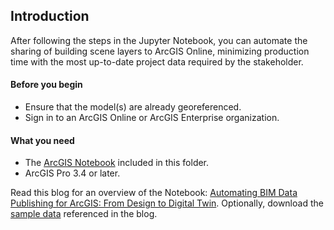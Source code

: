 ## Introduction
After following the steps in the Jupyter Notebook, you can automate the sharing of building scene layers to ArcGIS Online, minimizing production time with the most up-to-date project data required by the stakeholder.

#### Before you begin

- Ensure that the model(s) are already georeferenced.
- Sign in to an ArcGIS Online or ArcGIS Enterprise organization.

#### What you need

- The [ArcGIS Notebook](Blog_Automation_BIM_To_BSLPK_1.ipynb) included in this folder.
- ArcGIS Pro 3.4 or later.


Read this blog for an overview of the Notebook: [Automating BIM Data Publishing for ArcGIS: From Design to Digital Twin](https://www.esri.com/arcgis-blog/products/arcgis-online/aec/automating-bim-data-publishing-for-arcgis-from-design-to-digital-twin). Optionally, download the [sample data](https://www.arcgis.com/home/item.html?id=46dec36f758b45bba7fb195529faf17f) referenced in the blog. 
